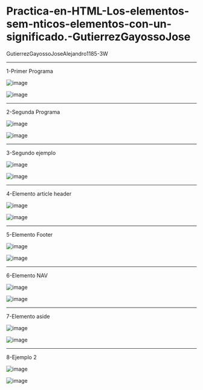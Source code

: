 # Practica-en-HTML-Los-elementos-sem-nticos-elementos-con-un-significado.-GutierrezGayossoJose
GutierrezGayossoJoseAlejandro1185-3W

-------------------------------

1-Primer Programa

![image](https://github.com/user-attachments/assets/564b75f9-c5df-4ebb-830f-786774a3059f)

![image](https://github.com/user-attachments/assets/ba5c877f-9911-4515-9a6f-24f012891c46)

-------------------------------

2-Segunda Programa 

![image](https://github.com/user-attachments/assets/4837c5fc-2018-47ff-8c7a-95a731acbdf9)

![image](https://github.com/user-attachments/assets/e76d624f-a38d-4e0c-bfec-85d0afb97b83)

----------------------------------

3-Segundo ejemplo

![image](https://github.com/user-attachments/assets/d39cfd49-a5f0-4020-a71e-59a3d5fc7457)

![image](https://github.com/user-attachments/assets/925d1d90-5b88-4f06-972a-d91458a6fc0b)

------------------------------------

4-Elemento article header

![image](https://github.com/user-attachments/assets/ea3b73d6-7e79-4611-a945-09d0ab187ac6)

![image](https://github.com/user-attachments/assets/dc48d584-799e-4b66-bfeb-4196d6427232)

------------------------------------

5-Elemento Footer

![image](https://github.com/user-attachments/assets/e3c28caa-b734-4a66-84b1-c591ceb12576)

![image](https://github.com/user-attachments/assets/7bc94397-3144-4a88-a0e7-1b273b28b2f4)

---------------------------------------

6-Elemento NAV

![image](https://github.com/user-attachments/assets/834dc181-1418-4b85-993c-295778d5260a)

![image](https://github.com/user-attachments/assets/ac4ad562-7dfa-4ebf-b8ab-19c74716a0e6)

----------------------------------------

7-Elemento aside

![image](https://github.com/user-attachments/assets/34623c88-f2b6-4c51-9a3f-62242beb19a9)

![image](https://github.com/user-attachments/assets/bf0d6b91-0289-4cd4-94f4-25e0e9318963)

---------------------------------------------

8-Ejemplo 2 

![image](https://github.com/user-attachments/assets/ed1cee8c-2f91-42a0-aef5-0b236578a545)

![image](https://github.com/user-attachments/assets/244047ac-14ff-4e90-a40d-407f0c55bbb4)




























